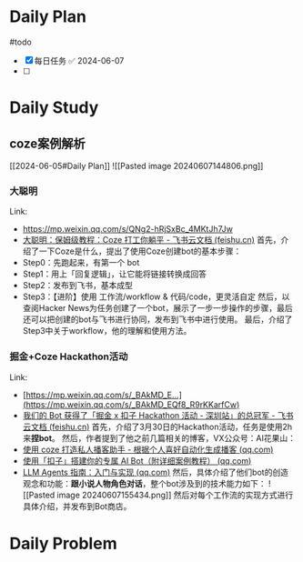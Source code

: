 # Daily Plan
#todo
- [x] 每日任务 ✅ 2024-06-07
- [ ] 
# Daily Study
## coze案例解析
[[2024-06-05#Daily Plan]]
![[Pasted image 20240607144806.png]]
### 大聪明
Link:
- https://mp.weixin.qq.com/s/QNg2-hRjSxBc_4MKtJh7Jw
- [‌﻿​​​‬​﻿‬​⁠‌‌‍​﻿​‌‬​​​​​‌⁠​‍‍‌﻿​‍​​​​​​﻿​​​​‌﻿​​​​大聪明：保姆级教程：Coze 打工你躺平 - 飞书云文档 (feishu.cn)](https://waytoagi.feishu.cn/wiki/LTzfwaOoDiWtnEkvzGmcI39Jnqh)
首先，介绍了一下Coze是什么，提出了使用Coze创建bot的基本步骤：
- Step0：先跑起来，有第一个 bot
- Step1：用上「回复逻辑」，让它能将链接转换成回答
- Step2：发布到飞书，基本成型
- Step3：【进阶】使用 工作流/workflow & 代码/code，更灵活自定
然后，以查阅Hacker News为任务创建了一个bot，展示了一步一步操作的步骤，最后还可以把创建的bot与飞书进行协同，发布到飞书中进行使用。
最后，介绍了Step3中关于workflow，他的理解和使用方法。 
### 掘金+Coze Hackathon活动
Link:
- [https://mp.weixin.qq.com/s/_BAkMD_E...](https://mp.weixin.qq.com/s/_BAkMD_EQf8_R9rKKarfCw)
- [我们的 Bot 获得了「掘金 x 扣子 Hackathon 活动 - 深圳站」的总冠军 - 飞书云文档 (feishu.cn)](https://waytoagi.feishu.cn/wiki/Y7PUw9dnCiHAj6kMrJ5ckNbMnJw)
首先，介绍了3月30日的Hackathon活动，任务是使用2h来**捏bot**。
然后，作者提到了他之前几篇相关的博客，VX公众号：AI花果山：
- [使用 coze 打造私人播客助手 - 根据个人喜好自动化生成播客 (qq.com)](http://mp.weixin.qq.com/s?__biz=Mzk0NDY0NzIyMA==&mid=2247484022&idx=1&sn=7023cb61eceeed92219bfd359efc2cb5&chksm=c3203f2df457b63bbc1b3eb0075fb610b4a5b86845d5055c6c2050f9539767282c79b10e4492&scene=21#wechat_redirect)
- [使用「扣子」搭建你的专属 AI Bot（附详细案例教程） (qq.com)](http://mp.weixin.qq.com/s?__biz=Mzk0NDY0NzIyMA==&mid=2247483935&idx=1&sn=86613232b75fcbf547eded27efe75dd3&chksm=c3203f44f457b6523fe591fa8e4653c996d0110de34051f16aa794d5c2ea20cafb6466c2a02e&scene=21#wechat_redirect)
- [LLM Agents 指南：入门与实现 (qq.com)](http://mp.weixin.qq.com/s?__biz=Mzk0NDY0NzIyMA==&mid=2247483680&idx=1&sn=e3071973cf860fbc03fcff62b5c57d75&chksm=c3203c7bf457b56d486fdff123447d9aeed9632f162159e5aa3acfd5aaa1b504a560810d5ac7&scene=21#wechat_redirect)
然后，具体介绍了他们bot的创造观念和功能：**跟小说人物角色对话**，整个bot涉及到的技术能力如下：
![[Pasted image 20240607155434.png]]
然后对每个工作流的实现方式进行具体介绍，并发布到Bot商店。
### 
# Daily Problem